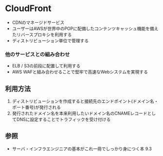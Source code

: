 # CloudFront
- CDNのマネージドサービス
- ユーザーはAWSが世界中のPOPに配備したコンテンツキャッシュ機能を備えたリバースプロキシを利用する
- ディストリビューション単位で管理する

### 他のサービスとの組み合わせ
- ELB / S3の前段に配置して利用する
- AWS WAFと組み合わせることで堅牢で高速なWebシステムを実現する

## 利用方法
1. ディストリビューションを作成すると接続先のエンドポイント(ドメイン名・ポート番号)が発行される
2. 発行されたドメイン名を本来利用したいドメイン名のCNAMEレコードとしてDNSに設定することでトラフィックを受け付ける

## 参照
- サーバ・インフラエンジニアの基本がこれ一冊でしっかり身につく本 9.3
